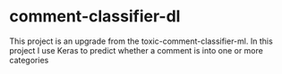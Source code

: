 # comment-classifier-dl
This project is an upgrade from the toxic-comment-classifier-ml. In this project I use Keras to predict whether a comment is into one or more categories
